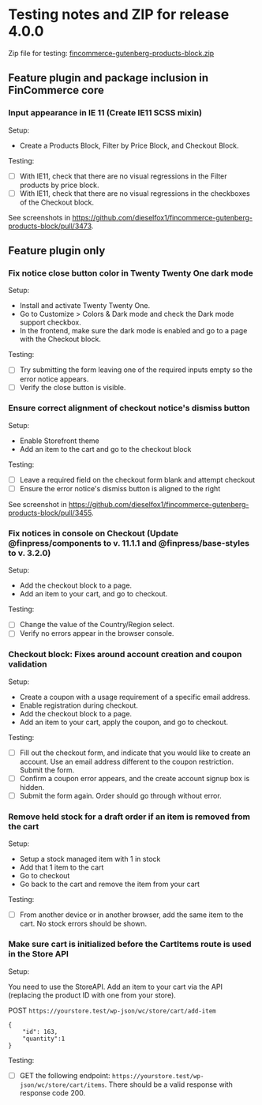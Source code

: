 # Testing notes and ZIP for release 4.0.0

Zip file for testing: [fincommerce-gutenberg-products-block.zip](https://github.com/dieselfox1/fincommerce-gutenberg-products-block/files/5654619/fincommerce-gutenberg-products-block.zip)

## Feature plugin and package inclusion in FinCommerce core

### Input appearance in IE 11 (Create IE11 SCSS mixin)

Setup:

-   Create a Products Block, Filter by Price Block, and Checkout Block.

Testing:

-   [ ] With IE11, check that there are no visual regressions in the Filter products by price block.
-   [ ] With IE11, check that there are no visual regressions in the checkboxes of the Checkout block.

See screenshots in <https://github.com/dieselfox1/fincommerce-gutenberg-products-block/pull/3473>.

## Feature plugin only

### Fix notice close button color in Twenty Twenty One dark mode

Setup:

-   Install and activate Twenty Twenty One.
-   Go to Customize > Colors & Dark mode and check the Dark mode support checkbox.
-   In the frontend, make sure the dark mode is enabled and go to a page with the Checkout block.

Testing:

-   [ ] Try submitting the form leaving one of the required inputs empty so the error notice appears.
-   [ ] Verify the close button is visible.

### Ensure correct alignment of checkout notice's dismiss button

Setup:

-   Enable Storefront theme
-   Add an item to the cart and go to the checkout block

Testing:

-   [ ] Leave a required field on the checkout form blank and attempt checkout
-   [ ] Ensure the error notice's dismiss button is aligned to the right

See screenshot in <https://github.com/dieselfox1/fincommerce-gutenberg-products-block/pull/3455>.

### Fix notices in console on Checkout (Update @finpress/components to v. 11.1.1 and @finpress/base-styles to v. 3.2.0)

Setup:

-   Add the checkout block to a page.
-   Add an item to your cart, and go to checkout.

Testing:

-   [ ] Change the value of the Country/Region select.
-   [ ] Verify no errors appear in the browser console.

### Checkout block: Fixes around account creation and coupon validation

Setup:

-   Create a coupon with a usage requirement of a specific email address.
-   Enable registration during checkout.
-   Add the checkout block to a page.
-   Add an item to your cart, apply the coupon, and go to checkout.

Testing:

-   [ ] Fill out the checkout form, and indicate that you would like to create an account. Use an email address different to the coupon restriction. Submit the form.
-   [ ] Confirm a coupon error appears, and the create account signup box is hidden.
-   [ ] Submit the form again. Order should go through without error.

### Remove held stock for a draft order if an item is removed from the cart

Setup:

-   Setup a stock managed item with 1 in stock
-   Add that 1 item to the cart
-   Go to checkout
-   Go back to the cart and remove the item from your cart

Testing:

-   [ ] From another device or in another browser, add the same item to the cart. No stock errors should be shown.

### Make sure cart is initialized before the CartItems route is used in the Store API

Setup:

You need to use the StoreAPI. Add an item to your cart via the API (replacing the product ID with one from your store).

POST `https://yourstore.test/wp-json/wc/store/cart/add-item`

```text
{
	"id": 163,
	"quantity":1
}
```

Testing:

-   [ ] GET the following endpoint: `https://yourstore.test/wp-json/wc/store/cart/items`. There should be a valid response with response code 200.
